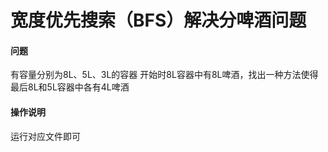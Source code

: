 # 宽度优先搜索（BFS）解决分啤酒问题
#### 问题
有容量分别为8L、5L、3L的容器
开始时8L容器中有8L啤酒，找出一种方法使得最后8L和5L容器中各有4L啤酒

#### 操作说明
运行对应文件即可
